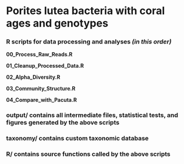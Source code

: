 # Porites lutea bacteria with coral ages and genotypes

### R scripts for data processing and analyses _(in this order)_
**00_Process_Raw_Reads.R**

**01_Cleanup_Processed_Data.R**

**02_Alpha_Diversity.R**

**03_Community_Structure.R**

**04_Compare_with_Pacuta.R**

### output/ contains all intermediate files, statistical tests, and figures generated by the above scripts

### taxonomy/ contains custom taxonomic database

### R/ contains source functions called by the above scripts

